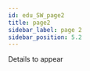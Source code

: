 ```yaml
---
id: edu_SW_page2
title: page2
sidebar_label: page 2
sidebar_position: 5.2
---
```


Details to appear